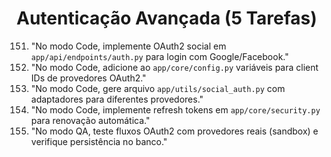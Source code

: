 # Autenticação Avançada (5 Tarefas)

151. "No modo Code, implemente OAuth2 social em `app/api/endpoints/auth.py` para login com Google/Facebook."
152. "No modo Code, adicione ao `app/core/config.py` variáveis para client IDs de provedores OAuth2."
153. "No modo Code, gere arquivo `app/utils/social_auth.py` com adaptadores para diferentes provedores."
154. "No modo Code, implemente refresh tokens em `app/core/security.py` para renovação automática."
155. "No modo QA, teste fluxos OAuth2 com provedores reais (sandbox) e verifique persistência no banco."